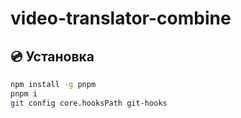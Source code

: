 # video-translator-combine

## 💿 Установка

```bash
npm install -g pnpm
pnpm i
git config core.hooksPath git-hooks
```

